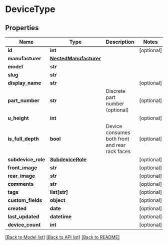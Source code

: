 # DeviceType

## Properties
Name | Type | Description | Notes
------------ | ------------- | ------------- | -------------
**id** | **int** |  | [optional] 
**manufacturer** | [**NestedManufacturer**](NestedManufacturer.md) |  | 
**model** | **str** |  | 
**slug** | **str** |  | 
**display_name** | **str** |  | [optional] 
**part_number** | **str** | Discrete part number (optional) | [optional] 
**u_height** | **int** |  | [optional] 
**is_full_depth** | **bool** | Device consumes both front and rear rack faces | [optional] 
**subdevice_role** | [**SubdeviceRole**](SubdeviceRole.md) |  | [optional] 
**front_image** | **str** |  | [optional] 
**rear_image** | **str** |  | [optional] 
**comments** | **str** |  | [optional] 
**tags** | **list[str]** |  | [optional] 
**custom_fields** | **object** |  | [optional] 
**created** | **date** |  | [optional] 
**last_updated** | **datetime** |  | [optional] 
**device_count** | **int** |  | [optional] 

[[Back to Model list]](../README.md#documentation-for-models) [[Back to API list]](../README.md#documentation-for-api-endpoints) [[Back to README]](../README.md)


